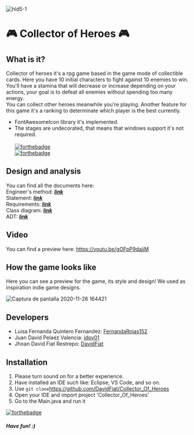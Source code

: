 ![hld5-1](https://user-images.githubusercontent.com/45322807/99487301-fd058380-2933-11eb-9489-35a7f5592cfd.jpg)
# :video_game: Collector of Heroes :video_game:
## What is it?
Collector of heroes it's a rpg game based in the game mode of collectible cards. Here you have 10 initial characters to fight against 10 enemies to win. <br>
You'll have a stamina that will decrease or increase depending on your actions, your goal is to defeat all enemies without spending too many energy. <br> You can
collect other heroes meanwhile you're playing. Another feature for this game it's a ranking to determinate which player is the best currently.<br>
- FontAwesomeIcon library it's implemented.
- The stages are undecorated, that means that windows support it's not required. <br> <br>
[![forthebadge](https://forthebadge.com/images/badges/made-with-java.svg)](https://forthebadge.com) <br>
[![forthebadge](https://forthebadge.com/images/badges/uses-css.svg)](https://forthebadge.com)


## Design and analysis
You can find all the documents here: <br>
Engineer's method: [***link***](https://docs.google.com/document/d/1xIyF0BnejW3jaZRBmQCtNr-K3hAE3SFPUBxijHKam58/edit?usp=sharing) <br>
Statement: [***link***](docs/ENUNCIADO.pdf) <br>
Requirements: [***link***](docs/REQUERIMIENTOS.pdf) <br>
Class diagram: [***link***](https://drive.google.com/file/d/1OmmFeyitOQ4iscMQAtVZAWqCqmMFYVh0/view?usp=sharing) <br>
ADT: [***link***](https://drive.google.com/file/d/1BMlRW3fxs6Um3GoxwfjJKJ_SSXxF32e4/view?usp=sharing) <br>


## Video
You can find a preview here: https://youtu.be/gOFpP9dajjM
## How the game looks like
Here you can see a preview for the game, its style and design! We used as inspiration indie game designs.

![Captura de pantalla 2020-11-26 164421](https://user-images.githubusercontent.com/45322807/100393348-54c47e80-3007-11eb-8e56-3fadbdedb305.png)

## Developers
- Luisa Fernanda Quintero Fernandez: [FernandaRojas152](https://github.com/FernandaRojas152) <br> 
- Juan David Pelaez Valencia: [jdpv01](https://github.com/jdpv01) <br>
- Jhoan David Fiat Restrepo:  [DavidFiat](https://github.com/DavidFiat)
## Installation
1. Please turn sound on for a better experience.
2. Have installed an IDE such like: Eclipse, VS Code, and so on.
3. Use `git clone`https://github.com/DavidFiat/Collector_Of_Heroes
4. Open your IDE and import project 'Collector_Of_Heroes'
5. Go to the Main.java and run it

[![forthebadge](https://forthebadge.com/images/badges/ages-12.svg)](https://forthebadge.com)
##### Have fun! :)
